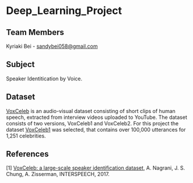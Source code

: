 # Deep_Learning_Project

## Team Members
Kyriaki Bei - sandybei058@gmail.com

## Subject
Speaker Identitication by Voice. 

## Dataset

[VoxCeleb](https://www.robots.ox.ac.uk/~vgg/data/voxceleb/) is an audio-visual dataset consisting of short clips of human speech, extracted from interview videos uploaded to YouTube. The dataset consists of two versions, VoxCeleb1 and VoxCeleb2. For this project the dataset [VoxCeleb1](https://www.robots.ox.ac.uk/~vgg/data/voxceleb/vox1.html) was selected, that contains over 100,000 utterances for 1,251 celebrities.


## References
[1] [VoxCeleb: a large-scale speaker identification dataset](https://www.robots.ox.ac.uk/~vgg/publications/2017/Nagrani17/nagrani17.pdf), A. Nagrani, J. S. Chung, A. Zisserman, INTERSPEECH, 2017.
      

